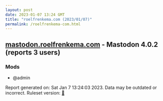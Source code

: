 ```yaml
---
layout: post
date: 2023-01-07 13:24 GMT
title: "roelfrenkema.com (2023/01/07)"
permalink: /roelfrenkema-com.html
---
```



## [mastodon.roelfrenkema.com](https://mastodon.roelfrenkema.com) - Mastodon 4.0.2 (reports 3 users)

### Mods
 * @admin

Report generated on: Sat Jan  7 13:24:03 2023. Data may be outdated or incorrect.
Ruleset version: [🏀](/version-basketball)
